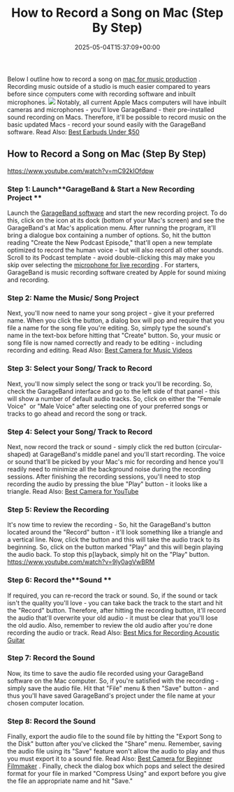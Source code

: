 ﻿---
layout: post
title: How to Record a Song on Mac (Step By Step)
date: '2025-05-04T15:37:09+00:00'
categories:
- Laptops
tags: []
slug: /how-to-record-a-song-on-mac/
lastmod: 2025-05-07T12:21:27+03:00
---

Below I outline how to record a song on
[mac for music production](https://pestpolicy.com/best-mac-for-music-production/)
. Recording music outside of a studio is much easier compared to years before since computers come with recording software and inbuilt microphones.
![](/assets/img/img/)
Notably, all current Apple Macs computers will have inbuilt cameras and microphones - you'll love GarageBand - their pre-installed sound recording on Macs.
Therefore, it'll be possible to record music on the basic updated Macs - record your sound easily with the GarageBand software.
Read Also:
[Best Earbuds Under $50](https://pestpolicy.com/best-earbuds-under-50/)
## How to Record a Song on Mac (Step By Step)
https://www.youtube.com/watch?v=mC92kIOfdpw
### Step 1: Launch**GarageBand & Start a New Recording Project **
Launch the
[GarageBand software](https://mediacommons.psu.edu/2017/04/30/starting-a-new-podcast-project-in-garageband/)
and start the new recording project. To do this, click on the icon at its dock (bottom of your Mac's screen) and see the GarageBand's at Mac's application menu. After running the program, it'll bring a dialogue box containing a number of options.
So, hit the button reading "Create the New Podcast Episode," that'll open a new template optimized to record the human voice - but will also record all other sounds.
Scroll to its Podcast template - avoid double-clicking this may make you skip over selecting the
[microphone for live recording](https://pestpolicy.com/best-microphone-for-vocals-live-performance/)
. For starters, GarageBand is music recording software created by Apple for sound mixing and recording.
### Step 2: Name the Music/ Song Project
Next, you'll now need to name your song project - give it your preferred name. When you click the button, a dialog box will pop and require that you file a name for the song file you're editing.
So, simply type the sound's name in the text-box before hitting that "Create" button. So, your music or song file is now named correctly and ready to be editing - including recording and editing.
Read Also:
[Best Camera for Music Videos](https://pestpolicy.com/best-camera-for-music-videos/)
### Step 3: Select your Song/ Track to Record
Next, you'll now simply select the song or track you'll be recording. So, check the GarageBand interface and go to the left side of that panel - this will show a number of default audio tracks.
So, click on either the "Female Voice"  or "Male Voice" after selecting one of your preferred songs or tracks to go ahead and record the song or track.
### Step 4: Select your Song/ Track to Record
Next, now record the track or sound - simply click the red button (circular-shaped) at GarageBand's middle panel and you'll start recording.
The voice or sound that'll be picked by your Mac's mic for recording and hence you'll readily need to minimize all the background noise during the recording sessions.
After finishing the recording sessions, you'll need to stop recording the audio by pressing the blue "Play" button - it looks like a triangle.
Read Also:
[Best Camera for YouTube](https://pestpolicy.com/best-camera-for-youtube/)
### Step 5: Review the Recording
It's now time to review the recording - So, hit the GarageBand's button located around the "Record" button - it'll look something like a triangle and a vertical line.
Now, click the button and this will take the audio track to its beginning. So, click on the button marked "Play" and this will begin playing the audio back. To stop this p[layback, simply hit on the "Play" button.
https://www.youtube.com/watch?v=9ly0agVwBRM
### Step 6: Record the**Sound **
If required, you can re-record the track or sound. So, if the sound or tack isn't the quality you'll love - you can take back the track to the start and hit the "Record" button.
Therefore, after hitting the recording button, it'll record the audio that'll overwrite your old audio - it must be clear that you'll lose the old audio. Also, remember to review the old audio after you're done recording the audio or track.
Read Also:
[Best Mics for Recording Acoustic Guitar](https://pestpolicy.com/best-mics-for-recording-acoustic-guitar/)
### Step 7: Record the Sound
Now, its time to save the audio file recorded using your GarageBand software on the Mac computer. So, if you're satisfied with the recording - simply save the audio file.
Hit that "File" menu & then "Save" button - and thus you'll have saved GarageBand's project under the file name at your chosen computer location.
### Step 8: Record the Sound
Finally, export the audio file to the sound file by hitting the "Export Song to the Disk" button after you've clicked the "Share" menu.
Remember, saving the audio file using its "Save" feature won't allow the audio to play and thus you must export it to a sound file. Read Also:
[Best Camera for Beginner Filmmaker](https://pestpolicy.com/best-camera-for-beginner-filmmaker/)
.
Finally, check the dialog box which pops and select the desired format for your file in marked "Compress Using" and export before you give the file an appropriate name and hit "Save."